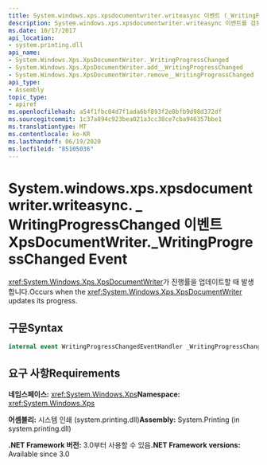 ```yaml
---
title: System.windows.xps.xpsdocumentwriter.writeasync 이벤트 (_WritingProgressChanged)
description: System.windows.xps.xpsdocumentwriter.writeasync 이벤트를 검토 합니다 .이 이벤트는 XPS (XML Paper Specification) 문서 작성자가 .NET에서 진행률을 업데이트할 때 발생 합니다 _WritingProgressChanged.
ms.date: 10/17/2017
api_location:
- system.printing.dll
api_name:
- System.Windows.Xps.XpsDocumentWriter._WritingProgressChanged
- System.Windows.Xps.XpsDocumentWriter.add__WritingProgressChanged
- System.Windows.Xps.XpsDocumentWriter.remove__WritingProgressChanged
api_type:
- Assembly
topic_type:
- apiref
ms.openlocfilehash: a54f1fbc04d7f1ada6bf893f2e8bfb9d98d372df
ms.sourcegitcommit: 1c37a894c923bea021a3cc38ce7cba946357bbe1
ms.translationtype: MT
ms.contentlocale: ko-KR
ms.lasthandoff: 06/19/2020
ms.locfileid: "85105036"
---
```

# <a name="xpsdocumentwriter_writingprogresschanged-event"></a><span data-ttu-id="69f8d-103">System.windows.xps.xpsdocumentwriter.writeasync. \_ WritingProgressChanged 이벤트</span><span class="sxs-lookup"><span data-stu-id="69f8d-103">XpsDocumentWriter.\_WritingProgressChanged Event</span></span>

<span data-ttu-id="69f8d-104"><xref:System.Windows.Xps.XpsDocumentWriter>가 진행률을 업데이트할 때 발생합니다.</span><span class="sxs-lookup"><span data-stu-id="69f8d-104">Occurs when the <xref:System.Windows.Xps.XpsDocumentWriter> updates its progress.</span></span>

## <a name="syntax"></a><span data-ttu-id="69f8d-105">구문</span><span class="sxs-lookup"><span data-stu-id="69f8d-105">Syntax</span></span>

``` csharp
internal event WritingProgressChangedEventHandler _WritingProgressChanged
```

## <a name="requirements"></a><span data-ttu-id="69f8d-106">요구 사항</span><span class="sxs-lookup"><span data-stu-id="69f8d-106">Requirements</span></span>

<span data-ttu-id="69f8d-107">**네임스페이스:** <xref:System.Windows.Xps></span><span class="sxs-lookup"><span data-stu-id="69f8d-107">**Namespace:** <xref:System.Windows.Xps></span></span>

<span data-ttu-id="69f8d-108">**어셈블리:** 시스템 인쇄 (system.printing.dll)</span><span class="sxs-lookup"><span data-stu-id="69f8d-108">**Assembly:** System.Printing (in system.printing.dll)</span></span>

<span data-ttu-id="69f8d-109">**.NET Framework 버전:** 3.0부터 사용할 수 있음</span><span class="sxs-lookup"><span data-stu-id="69f8d-109">**.NET Framework versions:** Available since 3.0</span></span>
